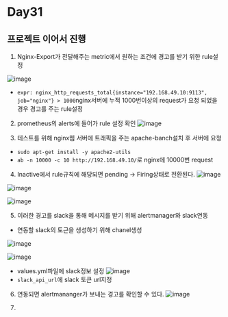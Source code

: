 # Day31

## 프로젝트 이어서 진행

1. Nginx-Export가 전달해주는 metric에서 원하는 조건에 경고를 받기 위한 rule설정

![image](https://github.com/JoEunSae/Metanet-Internship/assets/83803199/6dd4032b-8213-4d16-b005-78a3cfaf97f0)
- `expr: nginx_http_requests_total{instance="192.168.49.10:9113", job="nginx"} > 1000`nginx서버에 누적 1000번이상의 request가 요청 되었을 경우 경고를 주는 rule설정

2. prometheus의 alerts에 들어가 rule 설정 확인
![image](https://github.com/JoEunSae/Metanet-Internship/assets/83803199/24da3826-0207-4f41-970a-351201423cf4)

3. 테스트를 위해 nginx웹 서버에 트래픽을 주는 apache-banch설치 후 서버에 요청
- `sudo apt-get install -y apache2-utils`
- `ab -n 10000 -c 10 http://192.168.49.10/`로 nginx에 10000번 request

4. Inactive에서 rule규칙에 해당되면 pending -> Firing상태로 전환된다.
![image](https://github.com/JoEunSae/Metanet-Internship/assets/83803199/215ebd7d-80ca-4538-b38a-2baa7bb577ee)

![image](https://github.com/JoEunSae/Metanet-Internship/assets/83803199/06bd3ff3-4fdb-426d-bd77-7d75ca44536b)

![image](https://github.com/JoEunSae/Metanet-Internship/assets/83803199/4a2a2dd7-81a6-47a8-9b87-3bc24a72f196)

5. 이러한 경고를 slack을 통해 메시지를 받기 위해 alertmanager와 slack연동
- 연동할 slack의 토근을 생성하기 위해 chanel생성

![image](https://github.com/JoEunSae/Metanet-Internship/assets/83803199/33ab7f82-f2f2-48a3-866b-0a563f5790c0)

![image](https://github.com/JoEunSae/Metanet-Internship/assets/83803199/828445c4-3764-49d7-9a09-72b84b397fbe)

- values.yml파일에 slack정보 설정
![image](https://github.com/JoEunSae/Metanet-Internship/assets/83803199/d039e34e-0ecf-4a36-8c86-0c7403ab2b91)
- `slack_api_url`에 slack 토큰 url지정

6. 연동되면 alertmananger가 보내는 경고를 확인할 수 있다.
![image](https://github.com/JoEunSae/Metanet-Internship/assets/83803199/2c3598fc-cc08-406f-a940-b22aba0eeeda)

7. 

